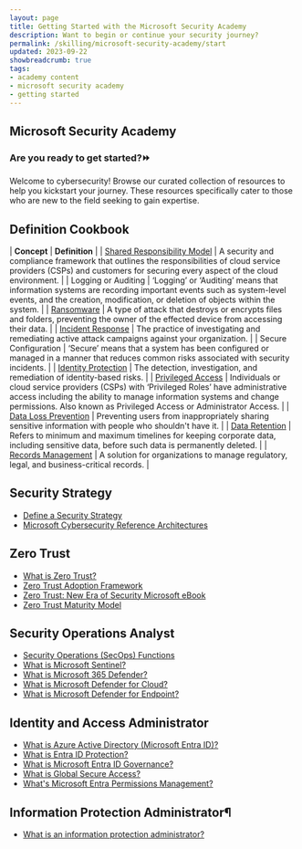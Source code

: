 ```yaml
---
layout: page
title: Getting Started with the Microsoft Security Academy
description: Want to begin or continue your security journey?
permalink: /skilling/microsoft-security-academy/start
updated: 2023-09-22
showbreadcrumb: true
tags: 
- academy content
- microsoft security academy
- getting started
---
```


## Microsoft Security Academy

### Are you ready to get started?⏩ 
Welcome to cybersecurity! Browse our curated collection of resources to help you kickstart your journey. These resources specifically cater to those who are new to the field seeking to gain expertise.

## Definition Cookbook


| **Concept** | **Definition** |
| [Shared Responsibility Model](https://learn.microsoft.com/en-us/azure/security/fundamentals/shared-responsibility) | A security and compliance framework that outlines the responsibilities of cloud service providers (CSPs) and customers for securing every aspect of the cloud environment. |
| Logging or Auditing | ‘Logging’ or ‘Auditing’ means that information systems are recording important events such as system-level events, and the creation, modification, or deletion of objects within the system. |
| [Ransomware](https://learn.microsoft.com/en-us/security/ransomware/human-operated-ransomware) | A type of attack that destroys or encrypts files and folders, preventing the owner of the effected device from accessing their data. |
| [Incident Response](https://learn.microsoft.com/en-us/security/operations/incident-response-overview) | The practice of investigating and remediating active attack campaigns against your organization. |
| Secure Configuration | ‘Secure’ means that a system has been configured or managed in a manner that reduces common risks associated with security incidents. |
| [Identity Protection](https://learn.microsoft.com/en-us/azure/active-directory/identity-protection/overview-identity-protection) | The detection, investigation, and remediation of identity-based risks. |
| [Privileged Access](https://learn.microsoft.com/en-us/security/privileged-access-workstations/privileged-access-strategy) | Individuals or cloud service providers (CSPs) with ‘Privileged Roles’ have administrative access including the ability to manage information systems and change permissions. Also known as Privileged Access or Administrator Access. |
| [Data Loss Prevention](https://learn.microsoft.com/en-us/purview/dlp-learn-about-dlp) | Preventing users from inappropriately sharing  sensitive information with people who shouldn't have it. |
| [Data Retention](https://learn.microsoft.com/en-us/purview/retention) | Refers to minimum and maximum timelines for keeping corporate data, including sensitive data, before such data is permanently deleted. |
| [Records Management](https://learn.microsoft.com/en-us/purview/records-management) | A solution for organizations to manage regulatory, legal, and business-critical records. |


## Security Strategy
* [Define a Security Strategy](https://learn.microsoft.com/en-us/azure/cloud-adoption-framework/strategy/define-security-strategy)
* [Microsoft Cybersecurity Reference Architectures](https://learn.microsoft.com/en-us/security/cybersecurity-reference-architecture/mcra)

## Zero Trust
* [What is Zero Trust?](https://learn.microsoft.com/en-us/security/zero-trust/zero-trust-overview)
* [Zero Trust Adoption Framework](https://learn.microsoft.com/en-us/security/zero-trust/adopt/zero-trust-adoption-overview)
* [Zero Trust: New Era of Security Microsoft eBook](https://query.prod.cms.rt.microsoft.com/cms/api/am/binary/RE3YnRL)
* [Zero Trust Maturity Model](https://aka.ms/Zero-Trust-Vision)

## Security Operations Analyst
* [Security Operations (SecOps) Functions](https://learn.microsoft.com/en-us/azure/cloud-adoption-framework/organize/cloud-security-operations-center)
* [What is Microsoft Sentinel?](https://learn.microsoft.com/en-us/azure/sentinel/overview)
* [What is Microsoft 365 Defender?](https://learn.microsoft.com/en-us/microsoft-365/security/defender/microsoft-365-defender?view=o365-worldwide)
* [What is Microsoft Defender for Cloud?](https://learn.microsoft.com/en-us/azure/defender-for-cloud/defender-for-cloud-introduction)
* [What is Microsoft Defender for Endpoint?](https://learn.microsoft.com/en-us/microsoft-365/security/defender-endpoint/microsoft-defender-endpoint?view=o365-worldwide)

## Identity and Access Administrator
* [What is Azure Active Directory (Microsoft Entra ID)?](https://learn.microsoft.com/en-us/azure/active-directory/fundamentals/active-directory-whatis)
* [What is Entra ID Protection?](https://learn.microsoft.com/en-us/azure/active-directory/identity-protection/overview-identity-protection)
* [What is Microsoft Entra ID Governance?](https://learn.microsoft.com/en-us/azure/active-directory/governance/identity-governance-overview)
* [What is Global Secure Access?](https://learn.microsoft.com/en-us/azure/global-secure-access/overview-what-is-global-secure-access)
* [What's Microsoft Entra Permissions Management?](https://learn.microsoft.com/en-us/azure/active-directory/cloud-infrastructure-entitlement-management/overview)

## Information Protection Administrator¶
* [What is an information protection administrator?](https://learn.microsoft.com/en-us/training/career-paths/information-protection-admin)